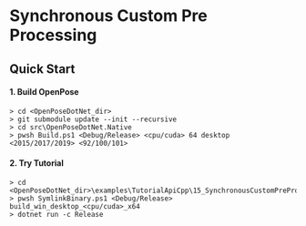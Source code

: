 # Synchronous Custom Pre Processing

## Quick Start

#### 1. Build OpenPose

````dos
> cd <OpenPoseDotNet_dir>
> git submodule update --init --recursive
> cd src\OpenPoseDotNet.Native
> pwsh Build.ps1 <Debug/Release> <cpu/cuda> 64 desktop <2015/2017/2019> <92/100/101>
````

#### 2. Try Tutorial

````dos
> cd <OpenPoseDotNet_dir>\examples\TutorialApiCpp\15_SynchronousCustomPreProcessing
> pwsh SymlinkBinary.ps1 <Debug/Release> build_win_desktop_<cpu/cuda>_x64
> dotnet run -c Release
````